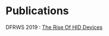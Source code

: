 # Publications

DFRWS 2019 : [The Rise Of HID Devices](https://github.com/certsocietegenerale/Publications/blob/master/DFRWS%20EU19%20-%20The%20Rise%20Of%20HID%20Devices.pdf)

